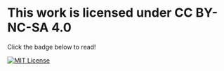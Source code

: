# This work is licensed under CC BY-NC-SA 4.0
Click the badge below to read!

[![MIT License](https://img.shields.io/badge/license-CC--BY--NC--SA--4.0-33c706.svg)](https://creativecommons.org/licenses/by-nc-sa/4.0/deed.en)
